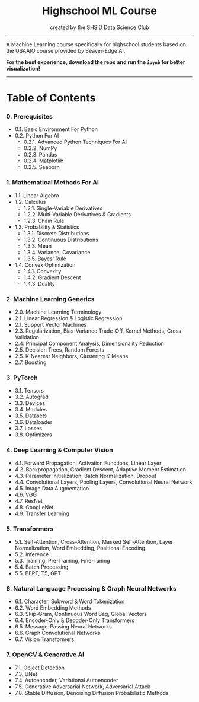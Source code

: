 <div align="center">

Highschool ML Course
====================
created by the SHSID Data Science Club
<div align="left">

---

A Machine Learning course specifically for highschool students based on the USAAIO course provided by Beaver-Edge AI.

**For the best experience, download the repo and run the `ipynb` for better visualization!**

---

# Table of Contents

### 0. Prerequisites
* 0.1. Basic Environment For Python
* 0.2. Python For AI
    * 0.2.1. Advanced Python Techniques For AI
    * 0.2.2. NumPy
    * 0.2.3. Pandas
    * 0.2.4. Matplotlib
    * 0.2.5. Seaborn

### 1. Mathematical Methods For AI
* 1.1. Linear Algebra
* 1.2. Calculus
    * 1.2.1. Single-Variable Derivatives
    * 1.2.2. Multi-Variable Derivatives & Gradients
    * 1.2.3. Chain Rule
* 1.3. Probability & Statistics
    * 1.3.1. Discrete Distributions
    * 1.3.2. Continuous Distributions
    * 1.3.3. Mean
    * 1.3.4. Variance, Covariance
    * 1.3.5. Bayes' Rule
* 1.4. Convex Optimization
    * 1.4.1. Convexity
    * 1.4.2. Gradient Descent
    * 1.4.3. Duality

### 2. Machine Learning Generics
* 2.0. Machine Learning Terminology
* 2.1. Linear Regression & Logistic Regression
* 2.1. Support Vector Machines
* 2.3. Regularization, Bias-Variance Trade-Off, Kernel Methods, Cross Validation
* 2.4. Principal Component Analysis, Dimensionality Reduction
* 2.5. Decision Trees, Random Forests
* 2.5. K-Nearest Neighbors, Clustering K-Means
* 2.7. Boosting

### 3. PyTorch
* 3.1. Tensors
* 3.2. Autograd
* 3.3. Devices
* 3.4. Modules
* 3.5. Datasets
* 3.6. Dataloader
* 3.7. Losses
* 3.8. Optimizers

### 4. Deep Learning & Computer Vision
* 4.1. Forward Propagation, Activation Functions, Linear Layer
* 4.2. Backpropagation, Gradient Descent, Adaptive Moment Estimation
* 4.3. Parameter Initialization, Batch Normalization, Dropout
* 4.4. Convolutional Layers, Pooling Layers, Convolutional Neural Network
* 4.5. Image Data Augmentation
* 4.6. VGG
* 4.7. ResNet
* 4.8. GoogLeNet
* 4.9. Transfer Learning

### 5. Transformers
* 5.1. Self-Attention, Cross-Attention, Masked Self-Attention, Layer Normalization, Word Embedding, Positional Encoding
* 5.2. Inference
* 5.3. Training, Pre-Training, Fine-Tuning
* 5.4. Batch Processing
* 5.5. BERT, T5, GPT

### 6. Natural Language Processing & Graph Neural Networks
* 6.1. Character, Subword & Word Tokenization
* 6.2. Word Embedding Methods
* 6.3. Skip-Gram, Continuous Word Bag, Global Vectors
* 6.4. Encoder-Only & Decoder-Only Transformers
* 6.5. Message-Passing Neural Networks
* 6.6. Graph Convolutional Networks
* 6.7. Vision Transformers

### 7. OpenCV & Generative AI
* 7.1. Object Detection
* 7.3. UNet
* 7.4. Autoencoder, Variational Autoencoder
* 7.5. Generative Adversarial Network, Adversarial Attack
* 7.8. Stable Diffusion, Denoising Diffusion Probabilistic Methods

